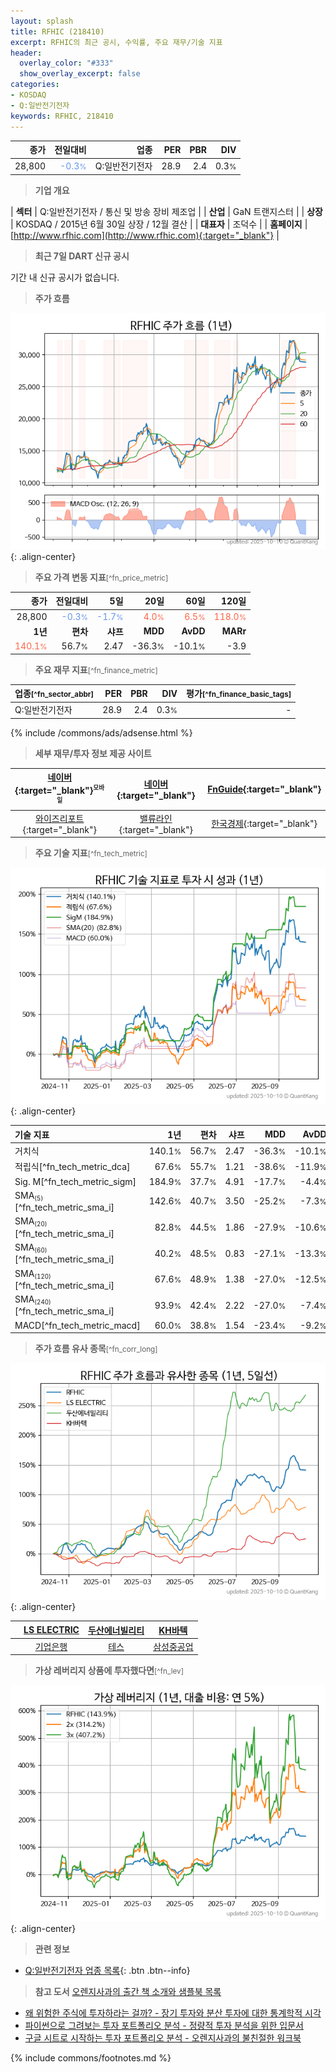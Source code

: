 ```yaml
---
layout: splash
title: RFHIC (218410)
excerpt: RFHIC의 최근 공시, 수익률, 주요 재무/기술 지표
header:
  overlay_color: "#333"
  show_overlay_excerpt: false
categories:
- KOSDAQ
- Q:일반전기전자
keywords: RFHIC, 218410
---
```


| **종가** | **전일대비** | **업종** | **PER** | **PBR** | **DIV** |
| -------: | -----------: | -------: | ------: | ------: | ------: |
| 28,800 | <span style="color: cornflowerblue">-0.3<small>%</small></span> | Q:일반전기전자 | 28.9 | 2.4 | 0.3<small>%</small> |

<!-- more -->


> **기업 개요**<a id="company"></a>

| <span style="white-space:nowrap;">**섹터**</span> | Q:일반전기전자 / 통신 및 방송 장비 제조업 |
| <span style="white-space:nowrap;">**산업**</span> | GaN 트랜지스터 |
| <span style="white-space:nowrap;">**상장**</span> | KOSDAQ / 2015년 6월 30일 상장 / 12월 결산 |
| <span style="white-space:nowrap;">**대표자**</span> | 조덕수 |
| <span style="white-space:nowrap;">**홈페이지**</span> | [http://www.rfhic.com](http://www.rfhic.com){:target="_blank"} |


> **최근 7일 DART 신규 공시**<a id="dart"></a>

기간 내 신규 공시가 없습니다.


> **주가 흐름**<a id="price"></a>

![218410](/stock/images/218410.png){: .align-center}


> **주요 가격 변동 지표**<small>[^fn_price_metric]</small>

| **종가** | **전일대비** | **5일** | **20일** | **60일** | **120일** |
| -------: | -----------: | ------: | -------: | -------: | --------: |
| 28,800 | <span style="color: cornflowerblue">-0.3<small>%</small></span> | <span style="color: cornflowerblue">-1.7<small>%</small></span> | <span style="color: tomato">4.0<small>%</small></span> | <span style="color: tomato">6.5<small>%</small></span> | <span style="color: tomato">118.0<small>%</small></span> |
| **1년** | **편차** | **샤프** | **MDD** | **AvDD** | **MARr** |
| <span style="color: tomato">140.1<small>%</small></span> | 56.7<small>%</small> | 2.47 | -36.3<small>%</small> | -10.1<small>%</small> | -3.9 |


> **주요 재무 지표**<small>[^fn_finance_metric]</small>

| **업종**<small>[^fn_sector_abbr]</small> | **PER** | **PBR** | **DIV** | **평가**<small>[^fn_finance_basic_tags]</small> |
| :--------------------------------------- | ------: | ------: | ------: | ----------------------------------------------: |
| Q:일반전기전자 | 28.9 | 2.4 | 0.3<small>%</small> | - |



{% include /commons/ads/adsense.html %}

> **세부 재무/투자 정보 제공 사이트**

| [네이버](https://m.stock.naver.com/domestic/stock/218410/finance/summary){:target="_blank"}<sup><small>모바일</small></sup> | [네이버](https://finance.naver.com/item/coinfo.naver?code=218410){:target="_blank"} | [FnGuide](https://comp.fnguide.com/SVO2/ASP/SVD_Invest.asp?gicode=A218410&MenuYn=Y){:target="_blank"} |
| :---: | :---: | :---: |
| [와이즈리포트](https://comp.wisereport.co.kr/company/c1040001.aspx?cmp_cd=218410){:target="_blank"} | [밸류라인](https://www.valueline.co.kr/finance/summary/218410){:target="_blank"} | [한국경제](https://markets.hankyung.com/stock/218410/financial-summary){:target="_blank"} |


> **주요 기술 지표**<small>[^fn_tech_metric]</small>


![218410](/stock/images/218410_tech.png){: .align-center}

| **기술 지표** | **1년** | **편차** | **샤프** | **MDD** | **AvDD** |
| :------------ | ------: | -----------: | -------: | ------: | -------: |
| 거치식 | 140.1<small>%</small> | 56.7<small>%</small> | 2.47 | -36.3<small>%</small> | -10.1<small>%</small> |
| 적립식[^fn_tech_metric_dca] | 67.6<small>%</small> | 55.7<small>%</small> | 1.21 | -38.6<small>%</small> | -11.9<small>%</small> |
| Sig. M[^fn_tech_metric_sigm] | 184.9<small>%</small> | 37.7<small>%</small> | 4.91 | -17.7<small>%</small> | -4.4<small>%</small> |
| SMA<small><sub>(5)</sub></small>[^fn_tech_metric_sma_i] | 142.6<small>%</small> | 40.7<small>%</small> | 3.50 | -25.2<small>%</small> | -7.3<small>%</small> |
| SMA<small><sub>(20)</sub></small>[^fn_tech_metric_sma_i] | 82.8<small>%</small> | 44.5<small>%</small> | 1.86 | -27.9<small>%</small> | -10.6<small>%</small> |
| SMA<small><sub>(60)</sub></small>[^fn_tech_metric_sma_i] | 40.2<small>%</small> | 48.5<small>%</small> | 0.83 | -27.1<small>%</small> | -13.3<small>%</small> |
| SMA<small><sub>(120)</sub></small>[^fn_tech_metric_sma_i] | 67.6<small>%</small> | 48.9<small>%</small> | 1.38 | -27.0<small>%</small> | -12.5<small>%</small> |
| SMA<small><sub>(240)</sub></small>[^fn_tech_metric_sma_i] | 93.9<small>%</small> | 42.4<small>%</small> | 2.22 | -27.0<small>%</small> | -7.4<small>%</small> |
| MACD[^fn_tech_metric_macd] | 60.0<small>%</small> | 38.8<small>%</small> | 1.54 | -23.4<small>%</small> | -9.2<small>%</small> |


> **주가 흐름 유사 종목**<a id="corr"></a><small>[^fn_corr_long]</small>

![218410](/stock/images/218410_corr.png){: .align-center}

|       | [LS ELECTRIC](/010120/) | [두산에너빌리티](/034020/) | [KH바텍](/060720/) |
| :---: | :------------------------------------: | :------------------------------------: | :------------------------------------: |
|       | [기업은행](/024110/) | [테스](/095610/) | [삼성중공업](/010140/) |


> **가상 레버리지 상품에 투자했다면**<a id="2x"></a><small>[^fn_lev]</small>

![218410](/stock/images/218410_2x.png){: .align-center}


> **관련 정보**

- [Q:일반전기전자 업종 목록](/stats/sector/kosdaq_업종_일반전기전자_종목/){: .btn .btn--info}

> **참고 도서** [오렌지사과의 출간 책 소개와 샘플북 목록](https://kongdori.tistory.com/691)

- [왜 위험한 주식에 투자하라는 걸까? - 장기 투자와 분산 투자에 대한 통계학적 시각](https://kongdori.tistory.com/421)
- [파이썬으로 그려보는 투자 포트폴리오 분석  - 정량적 투자 분석을 위한 입문서](https://kongdori.tistory.com/643)
- [구글 시트로 시작하는 투자 포트폴리오 분석 - 오렌지사과의 불친절한 워크북](https://kongdori.tistory.com/449)


{% include commons/footnotes.md %}